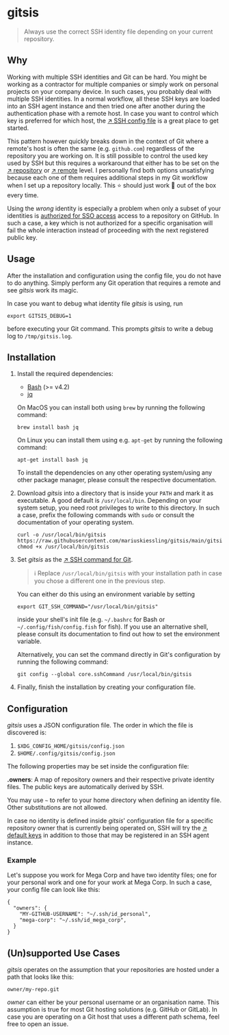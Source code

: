# gitsis

> Always use the correct SSH identity file depending on your current
> repository. 

## Why

Working with multiple SSH identities and Git can be hard. You might be working
as a contractor for multiple companies or simply work on personal projects on
your company device. In such cases, you probably deal with multiple SSH
identities. In a normal workflow, all these SSH keys are loaded into an SSH
agent instance and then tried one after another during the authentication phase
with a remote host. In case you want to control which key is preferred for
which host, the [↗ SSH config file](https://linux.die.net/man/5/ssh_config) is
a great place to get started.

This pattern however quickly breaks down in the context of Git where a remote's
host is often the same (e.g. `github.com`) regardless of the repository you are
working on. It is still possible to control the used key used by SSH but this
requires a workaround that either has to be set on the [↗
repository](https://www.fabian-keller.de/blog/configuring-a-different-ssh-key-per-git-repository/)
or [↗ remote](https://stackoverflow.com/a/11251797) level. I personally find
both options unsatisfying because each one of them requires additional steps in
my Git workflow when I set up a repository locally. This :star: should just
work :star2: out of the box every time.

Using the _wrong_ identity is especially a problem when only a subset of your
identities is [authorized for SSO
access](https://docs.github.com/en/github/authenticating-to-github/authenticating-with-saml-single-sign-on/authorizing-an-ssh-key-for-use-with-saml-single-sign-on)
access to a repository on GitHub. In such a case, a key which is not authorized
for a specific organisation will fail the whole interaction instead of
proceeding with the next registered public key.

## Usage

After the installation and configuration using the config file, you do not have
to do anything. Simply perform any Git operation that requires a remote and see
_gitsis_ work its magic.

In case you want to debug what identity file _gitsis_ is using, run

```
export GITSIS_DEBUG=1
```

before executing your Git command. This prompts _gitsis_ to write a debug log
to `/tmp/gitsis.log`.

## Installation

1. Install the required dependencies:
    * [Bash](https://www.gnu.org/software/bash/) (>= v4.2)
    * [jq](https://stedolan.github.io/jq/)

   On MacOS you can install both using `brew` by running the following command:
   ```
   brew install bash jq
   ```

   On Linux you can install them using e.g. `apt-get` by running the following
   command:
   ```
   apt-get install bash jq
   ```

   To install the dependencies on any other operating system/using any other
   package manager, please consult the respective documentation.

2. Download _gitsis_ into a directory that is inside your `PATH` and mark it as
   executable. A good default is `/usr/local/bin`. Depending on your system
   setup, you need root privileges to write to this directory. In such a case,
   prefix the following commands with `sudo` or consult the documentation of
   your operating system.

   ```
   curl -o /usr/local/bin/gitsis https://raw.githubusercontent.com/mariuskiessling/gitsis/main/gitsis
   chmod +x /usr/local/bin/gitsis
   ```

3. Set _gitsis_ as the [↗ SSH command for
   Git](https://git-scm.com/docs/git-config#Documentation/git-config.txt-coresshCommand).

   > :information_source: Replace `/usr/local/bin/gitsis` with your
   > installation path in case you chose a different one in the previous step.

   You can either do this using an environment variable by setting

   ```
   export GIT_SSH_COMMAND="/usr/local/bin/gitsis"
   ```

   inside your shell's init file (e.g. `~/.bashrc` for Bash or
   `~/.config/fish/config.fish` for fish). If you use an alternative shell,
   please consult its documentation to find out how to set the environment
   variable.

   Alternatively, you can set the command directly in Git's configuration by
   running the following command:

   ```
   git config --global core.sshCommand /usr/local/bin/gitsis
   ```

4. Finally, finish the installation by creating your configuration file.

## Configuration

_gitsis_ uses a JSON configuration file. The order in which the file is
discovered is:

1. `$XDG_CONFIG_HOME/gitsis/config.json`
2. `$HOME/.config/gitsis/config.json`

The following properties may be set inside the configuration file:

**.owners**: A map of repository owners and their respective private identity
files. The public keys are automatically derived by SSH.

You may use `~` to refer to your home directory when defining an identity file.
Other substitutions are not allowed.

In case no identity is defined inside _gitsis_' configuration file for a
specific repository owner that is currently being operated on, SSH will try the
[↗ default
keys](https://github.com/openssh/openssh-portable/blob/master/pathnames.h#L71)
in addition to those that may be registered in an SSH agent instance.

### Example

Let's suppose you work for Mega Corp and have two identity files; one for
your personal work and one for your work at Mega Corp. In such a case, your
config file can look like this:

```
{
  "owners": {
    "MY-GITHUB-USERNAME": "~/.ssh/id_personal",
    "mega-corp": "~/.ssh/id_mega_corp",
  }
}
```

## (Un)supported Use Cases

_gitsis_ operates on the assumption that your repositories are hosted under a
path that looks like this:

```
owner/my-repo.git
```

_owner_ can either be your personal username or an organisation name. This
assumption is true for most Git hosting solutions (e.g. GitHub or GitLab). In
case you are operating on a Git host that uses a different path schema, feel
free to open an issue.
